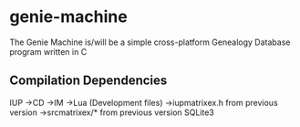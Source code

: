 # genie-machine
The Genie Machine is/will be a simple cross-platform Genealogy Database program written in C

## Compilation Dependencies

IUP
->CD
  ->IM
    ->Lua (Development files)
->iupmatrixex.h from previous version
->srcmatrixex/* from previous version
SQLite3
